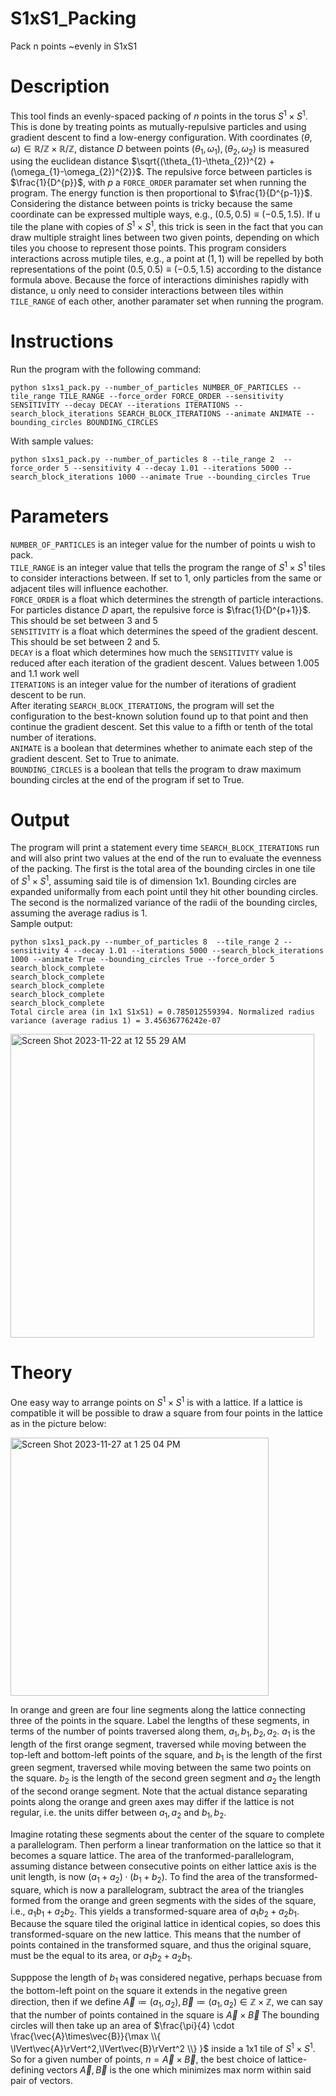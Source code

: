 # S1xS1_Packing
 Pack n points ~evenly in S1xS1

 # Description
 This tool finds an evenly-spaced packing of $n$ points in the torus $S^{1} \times S^{1}$. This is done by treating points as mutually-repulsive particles and using gradient descent to find a low-energy configuration. With coordinates $`(\theta,\omega) \in \mathbb{R}/\mathbb{Z} \times \mathbb{R}/\mathbb{Z}`$, distance $D$ between points $`(\theta_{1},\omega_{1}),(\theta_{2},\omega_{2})`$ is measured using the euclidean distance $\sqrt{(\theta_{1}-\theta_{2})^{2} + (\omega_{1}-\omega_{2})^{2}}$. The repulsive force between particles is $\frac{1}{D^{p}}$, with $p$ a `FORCE_ORDER` paramater set when running the program. The energy function is then proportional to $\frac{1}{D^{p-1}}$. Considering the distance between points is tricky because the same coordinate can be expressed multiple ways, e.g., $`(0.5,0.5)\equiv(-0.5,1.5)`$. If u tile the plane with copies of $S^{1} \times S^{1}$, this trick is seen in the fact that you can draw multiple straight lines between two given points, depending on which tiles you choose to represent those points. This program considers interactions across mutiple tiles, e.g., a point at $`(1,1)`$ will be repelled by both representations of the point $`(0.5,0.5)\equiv(-0.5,1.5)`$ according to the distance formula above. Because the force of interactions diminishes rapidly with distance, u only need to consider interactions between tiles within `TILE_RANGE` of each other, another paramater set when running the program.

 # Instructions
 Run the program with the following command:  
 ```
 python s1xs1_pack.py --number_of_particles NUMBER_OF_PARTICLES --tile_range TILE_RANGE --force_order FORCE_ORDER --sensitivity SENSITIVITY --decay DECAY --iterations ITERATIONS --search_block_iterations SEARCH_BLOCK_ITERATIONS --animate ANIMATE --bounding_circles BOUNDING_CIRCLES
```  
 With sample values:  
 ```
 python s1xs1_pack.py --number_of_particles 8 --tile_range 2  --force_order 5 --sensitivity 4 --decay 1.01 --iterations 5000 --search_block_iterations 1000 --animate True --bounding_circles True
```

 # Parameters
`NUMBER_OF_PARTICLES` is an integer value for the number of points u wish to pack.  
`TILE_RANGE` is an integer value that tells the program the range of $S^{1} \times S^{1}$ tiles to consider interactions between. If set to 1, only particles from the same or adjacent tiles will influence eachother.  
`FORCE_ORDER` is a float which determines the strength of particle interactions. For particles distance $D$ apart, the repulsive force is $\frac{1}{D^{p+1}}$. This should be set between 3 and 5  
`SENSITIVITY` is a float which determines the speed of the gradient descent. This should be set between 2 and 5.  
`DECAY` is a float which determines how much the `SENSITIVITY` value is reduced after each iteration of the gradient descent. Values between 1.005 and 1.1 work well  
`ITERATIONS` is an integer value for the number of iterations of gradient descent to be run.  
After iterating `SEARCH_BLOCK_ITERATIONS`, the program will set the configuration to the best-known solution found up to that point and then continue the gradient descent. Set this value to a fifth or tenth of the total number of iterations.  
`ANIMATE` is a boolean that determines whether to animate each step of the gradient descent. Set to True to animate.  
`BOUNDING_CIRCLES` is a boolean that tells the program to draw maximum bounding circles at the end of the program if set to True.

# Output
The program will print a statement every time `SEARCH_BLOCK_ITERATIONS` run and will also print two values at the end of the run to evaluate the evenness of the packing. The first is the total area of the bounding circles in one tile of $S^{1} \times S^{1}$, assuming said tile is of dimension 1x1. Bounding circles are expanded uniformally from each point until they hit other bounding circles. The second is the normalized variance of the radii of the bounding circles, assuming the average radius is 1.  
Sample output:  
```
python s1xs1_pack.py --number_of_particles 8  --tile_range 2 --sensitivity 4 --decay 1.01 --iterations 5000 --search_block_iterations 1000 --animate True --bounding_circles True --force_order 5
search_block_complete
search_block_complete
search_block_complete
search_block_complete
search_block_complete
Total circle area (in 1x1 S1xS1) = 0.785012559394. Normalized radius variance (average radius 1) = 3.45636776242e-07
```
<img width="486" alt="Screen Shot 2023-11-22 at 12 55 29 AM" src="https://github.com/ms-dolecki/S1xS1_Packing/assets/151703986/c878c396-afb3-451e-823c-faa35983989b">

# Theory
One easy way to arrange points on $S^{1} \times S^{1}$ is with a lattice. If a lattice is compatible it will be possible to draw a square from four points in the lattice as in the picture below:
  

<img width="413" alt="Screen Shot 2023-11-27 at 1 25 04 PM" src="https://github.com/ms-dolecki/S1xS1_Packing/assets/151703986/69e20145-fac7-4dd1-a435-7337b830ea9e">

  
 In orange and green are four line segments along the lattice connecting three of the points in the square. Label the lengths of these segments, in terms of the number of points traversed along them, $a_1,b_1,b_2,a_2$. $a_1$ is the length of the first orange segment, traversed while moving between the top-left and bottom-left points of the square, and $b_1$ is the length of the first green segment, traversed while moving between the same two points on the square. $b_2$ is the length of the second green segment and $a_2$ the length of the second orange segment. Note that the actual distance separating points along the orange and green axes may differ if the lattice is not regular, i.e. the units differ between $a_1,a_2$ and $b_1,b_2$. 

Imagine rotating these segments about the center of the square to complete a parallelogram. Then perform a linear tranformation on the lattice so that it becomes a square lattice. The area of the tranformed-parallelogram, assuming distance between consecutive points on either lattice axis is the unit length, is now $(a_1+a_2)\cdot(b_1+b_2)$. To find the area of the transformed-square, which is now a parallelogram, subtract the area of the triangles formed from the orange and green segments with the sides of the square, i.e., $a_1b_1+a_2b_2$. This yields a transformed-square area of $a_1b_2+a_2b_1$. Because the square tiled the original lattice in identical copies, so does this transformed-square on the new lattice. This means that the number of points contained in the transformed square, and thus the original square, must be the equal to its area, or $a_1b_2+a_2b_1$.  

Supppose the length of $b_1$ was considered negative, perhaps becuase from the bottom-left point on the square it extends in the negative green direction, then if we define $\vec{A}\coloneqq(a_1,a_2),\vec{B}\coloneqq(a_1,a_2)\in\mathbb{Z}\times\mathbb{Z}$, we can say that the number of points contained in the square is $\vec{A}\times\vec{B}$ The bounding circles will then take up an area of $\frac{\pi}{4} \cdot \frac{\vec{A}\times\vec{B}}{\max \\{ \lVert\vec{A}\rVert^2,\lVert\vec{B}\rVert^2 \\} }$ inside a 1x1 tile of $S^{1} \times S^{1}$. So for a given number of points, $n=\vec{A}\times\vec{B}$, the best choice of lattice-defining vectors $\vec{A},\vec{B}$ is the one which minimizes max norm within said pair of vectors.
